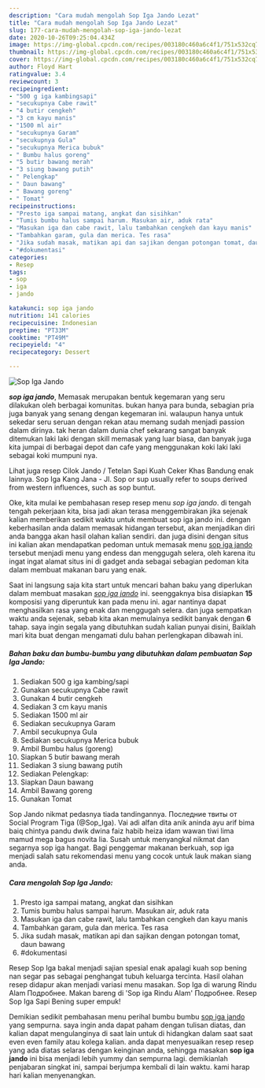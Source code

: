 ```yaml
---
description: "Cara mudah mengolah Sop Iga Jando Lezat"
title: "Cara mudah mengolah Sop Iga Jando Lezat"
slug: 177-cara-mudah-mengolah-sop-iga-jando-lezat
date: 2020-10-26T09:25:04.434Z
image: https://img-global.cpcdn.com/recipes/003180c460a6c4f1/751x532cq70/sop-iga-jando-foto-resep-utama.jpg
thumbnail: https://img-global.cpcdn.com/recipes/003180c460a6c4f1/751x532cq70/sop-iga-jando-foto-resep-utama.jpg
cover: https://img-global.cpcdn.com/recipes/003180c460a6c4f1/751x532cq70/sop-iga-jando-foto-resep-utama.jpg
author: Floyd Hart
ratingvalue: 3.4
reviewcount: 3
recipeingredient:
- "500 g iga kambingsapi"
- "secukupnya Cabe rawit"
- "4 butir cengkeh"
- "3 cm kayu manis"
- "1500 ml air"
- "secukupnya Garam"
- "secukupnya Gula"
- "secukupnya Merica bubuk"
- " Bumbu halus goreng"
- "5 butir bawang merah"
- "3 siung bawang putih"
- " Pelengkap"
- " Daun bawang"
- " Bawang goreng"
- " Tomat"
recipeinstructions:
- "Presto iga sampai matang, angkat dan sisihkan"
- "Tumis bumbu halus sampai harum. Masukan air, aduk rata"
- "Masukan iga dan cabe rawit, lalu tambahkan cengkeh dan kayu manis"
- "Tambahkan garam, gula dan merica. Tes rasa"
- "Jika sudah masak, matikan api dan sajikan dengan potongan tomat, daun bawang"
- "#dokumentasi"
categories:
- Resep
tags:
- sop
- iga
- jando

katakunci: sop iga jando 
nutrition: 141 calories
recipecuisine: Indonesian
preptime: "PT33M"
cooktime: "PT49M"
recipeyield: "4"
recipecategory: Dessert

---
```



![Sop Iga Jando](https://img-global.cpcdn.com/recipes/003180c460a6c4f1/751x532cq70/sop-iga-jando-foto-resep-utama.jpg)

<b><i>sop iga jando</i></b>, Memasak merupakan bentuk kegemaran yang seru dilakukan oleh berbagai komunitas. bukan hanya para bunda, sebagian pria juga banyak yang senang dengan kegemaran ini. walaupun hanya untuk sekedar seru seruan dengan rekan atau memang sudah menjadi passion dalam dirinya. tak heran dalam dunia chef sekarang sangat banyak ditemukan laki laki dengan skill memasak yang luar biasa, dan banyak juga kita jumpai di berbagai depot dan cafe yang menggunakan koki laki laki sebagai koki mumpuni nya.

Lihat juga resep Cilok Jando / Tetelan Sapi Kuah Ceker Khas Bandung enak lainnya. Sop Iga Kang Jana - Jl. Sop or sup usually refer to soups derived from western influences, such as sop buntut.

Oke, kita mulai ke pembahasan resep resep menu <i>sop iga jando</i>. di tengah tengah pekerjaan kita, bisa jadi akan terasa menggembirakan jika sejenak kalian memberikan sedikit waktu untuk membuat sop iga jando ini. dengan keberhasilan anda dalam memasak hidangan tersebut, akan menjadikan diri anda bangga akan hasil olahan kalian sendiri. dan juga disini dengan situs ini kalian akan mendapatkan pedoman untuk memasak menu <u>sop iga jando</u> tersebut menjadi menu yang endess dan menggugah selera, oleh karena itu ingat ingat alamat situs ini di gadget anda sebagai sebagian pedoman kita dalam membuat makanan baru yang enak.


Saat ini langsung saja kita start untuk mencari bahan baku yang diperlukan dalam membuat masakan <u><i>sop iga jando</i></u> ini. seenggaknya bisa disiapkan <b>15</b> komposisi yang diperuntuk kan pada menu ini. agar nantinya dapat menghasilkan rasa yang enak dan menggugah selera. dan juga sempatkan waktu anda sejenak, sebab kita akan memulainya sedikit banyak dengan <b>6</b> tahap. saya ingin segala yang dibutuhkan sudah kalian punyai disini, Baiklah mari kita buat dengan mengamati dulu bahan perlengkapan dibawah ini.

<!--inarticleads1-->

##### Bahan baku dan bumbu-bumbu yang dibutuhkan dalam pembuatan Sop Iga Jando:

1. Sediakan 500 g iga kambing/sapi
1. Gunakan secukupnya Cabe rawit
1. Gunakan 4 butir cengkeh
1. Sediakan 3 cm kayu manis
1. Sediakan 1500 ml air
1. Sediakan secukupnya Garam
1. Ambil secukupnya Gula
1. Sediakan secukupnya Merica bubuk
1. Ambil  Bumbu halus (goreng)
1. Siapkan 5 butir bawang merah
1. Sediakan 3 siung bawang putih
1. Sediakan  Pelengkap:
1. Siapkan  Daun bawang
1. Ambil  Bawang goreng
1. Gunakan  Tomat


Sop Jando nikmat pedasnya tiada tandingannya. Последние твиты от Social Program Tiga (@Sop_Iga). Vai adi alfan dita anik aninda ayu arif bima baiq chintya pandu dwik dwina faiz habib heiza idam wawan tiwi lima mamud mega bagus novita lia. Susah untuk menyangkal nikmat dan segarnya sop iga hangat. Bagi penggemar makanan berkuah, sop iga menjadi salah satu rekomendasi menu yang cocok untuk lauk makan siang anda. 

<!--inarticleads2-->

##### Cara mengolah Sop Iga Jando:

1. Presto iga sampai matang, angkat dan sisihkan
1. Tumis bumbu halus sampai harum. Masukan air, aduk rata
1. Masukan iga dan cabe rawit, lalu tambahkan cengkeh dan kayu manis
1. Tambahkan garam, gula dan merica. Tes rasa
1. Jika sudah masak, matikan api dan sajikan dengan potongan tomat, daun bawang
1. #dokumentasi


Resep Sop Iga bakal menjadi sajian spesial enak apalagi kuah sop bening nan segar pas sebagai penghangat tubuh keluarga tercinta. Hasil olahan resep didapur akan menjadi variasi menu masakan. Sop Iga di warung Rindu Alam Подробнее. Makan bareng di &#39;Sop iga Rindu Alam&#39; Подробнее. Resep Sop Iga Sapi Bening super empuk! 

Demikian sedikit pembahasan menu perihal bumbu bumbu <u>sop iga jando</u> yang sempurna. saya ingin anda dapat paham dengan tulisan diatas, dan kalian dapat mengulanginya di saat lain untuk di hidangkan dalam saat saat even even family atau kolega kalian. anda dapat menyesuaikan resep resep yang ada diatas selaras dengan keinginan anda, sehingga masakan <b>sop iga jando</b> ini bisa menjadi lebih yummy dan sempurna lagi. demikianlah penjabaran singkat ini, sampai berjumpa kembali di lain waktu. kami harap hari kalian menyenangkan.
